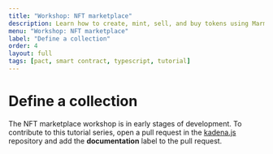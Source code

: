 ```yaml
---
title: "Workshop: NFT marketplace"
description: Learn how to create, mint, sell, and buy tokens using Marmalade marketplace smart contracts on the Kadena blockchain.
menu: "Workshop: NFT marketplace"
label: "Define a collection"
order: 4
layout: full
tags: [pact, smart contract, typescript, tutorial]
---
```


# Define a collection

The NFT marketplace workshop is in early stages of development. 
To contribute to this tutorial series, open a pull request in the [kadena.js](https://github.com/kadena-community/kadena.js) repository and add the **documentation** label to the pull request.
